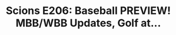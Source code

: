 ---
layout: post
title: "Scions E206: Baseball PREVIEW! MBB/WBB Updates, Golf at..."
description: "Stickball season in all its forms is finally in full s..."
permalink: https://www.fromtherumbleseat.com/2024/2/13/24071426/scions-e206-baseball-preview-mbb-wbb-updates-golf-at-amer-ari-lax-hockey-georgia-tech-athletics-kc58
---